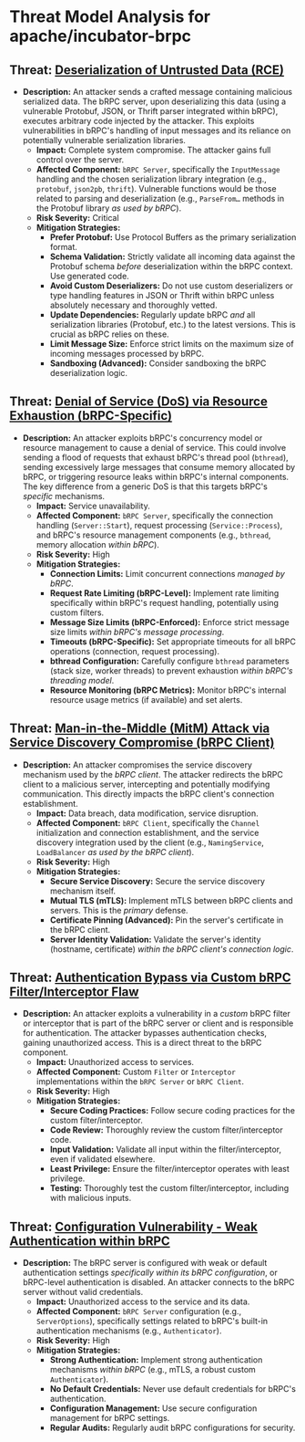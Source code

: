 # Threat Model Analysis for apache/incubator-brpc

## Threat: [Deserialization of Untrusted Data (RCE)](./threats/deserialization_of_untrusted_data__rce_.md)

*   **Description:** An attacker sends a crafted message containing malicious serialized data. The bRPC server, upon deserializing this data (using a vulnerable Protobuf, JSON, or Thrift parser integrated within bRPC), executes arbitrary code injected by the attacker. This exploits vulnerabilities in bRPC's handling of input messages and its reliance on potentially vulnerable serialization libraries.
    *   **Impact:** Complete system compromise. The attacker gains full control over the server.
    *   **Affected Component:** `bRPC Server`, specifically the `InputMessage` handling and the chosen serialization library integration (e.g., `protobuf`, `json2pb`, `thrift`). Vulnerable functions would be those related to parsing and deserialization (e.g., `ParseFrom…` methods in the Protobuf library *as used by bRPC*).
    *   **Risk Severity:** Critical
    *   **Mitigation Strategies:**
        *   **Prefer Protobuf:** Use Protocol Buffers as the primary serialization format.
        *   **Schema Validation:** Strictly validate all incoming data against the Protobuf schema *before* deserialization within the bRPC context. Use generated code.
        *   **Avoid Custom Deserializers:** Do not use custom deserializers or type handling features in JSON or Thrift within bRPC unless absolutely necessary and thoroughly vetted.
        *   **Update Dependencies:** Regularly update bRPC *and* all serialization libraries (Protobuf, etc.) to the latest versions. This is crucial as bRPC relies on these.
        *   **Limit Message Size:** Enforce strict limits on the maximum size of incoming messages processed by bRPC.
        *   **Sandboxing (Advanced):** Consider sandboxing the bRPC deserialization logic.

## Threat: [Denial of Service (DoS) via Resource Exhaustion (bRPC-Specific)](./threats/denial_of_service__dos__via_resource_exhaustion__brpc-specific_.md)

*   **Description:** An attacker exploits bRPC's concurrency model or resource management to cause a denial of service. This could involve sending a flood of requests that exhaust bRPC's thread pool (`bthread`), sending excessively large messages that consume memory allocated by bRPC, or triggering resource leaks within bRPC's internal components. The key difference from a generic DoS is that this targets bRPC's *specific* mechanisms.
    *   **Impact:** Service unavailability.
    *   **Affected Component:** `bRPC Server`, specifically the connection handling (`Server::Start`), request processing (`Service::Process`), and bRPC's resource management components (e.g., `bthread`, memory allocation *within bRPC*).
    *   **Risk Severity:** High
    *   **Mitigation Strategies:**
        *   **Connection Limits:** Limit concurrent connections *managed by bRPC*.
        *   **Request Rate Limiting (bRPC-Level):** Implement rate limiting specifically within bRPC's request handling, potentially using custom filters.
        *   **Message Size Limits (bRPC-Enforced):** Enforce strict message size limits *within bRPC's message processing*.
        *   **Timeouts (bRPC-Specific):** Set appropriate timeouts for all bRPC operations (connection, request processing).
        *   **bthread Configuration:** Carefully configure `bthread` parameters (stack size, worker threads) to prevent exhaustion *within bRPC's threading model*.
        *   **Resource Monitoring (bRPC Metrics):** Monitor bRPC's internal resource usage metrics (if available) and set alerts.

## Threat: [Man-in-the-Middle (MitM) Attack via Service Discovery Compromise (bRPC Client)](./threats/man-in-the-middle__mitm__attack_via_service_discovery_compromise__brpc_client_.md)

*   **Description:** An attacker compromises the service discovery mechanism used by the *bRPC client*. The attacker redirects the bRPC client to a malicious server, intercepting and potentially modifying communication. This directly impacts the bRPC client's connection establishment.
    *   **Impact:** Data breach, data modification, service disruption.
    *   **Affected Component:** `bRPC Client`, specifically the `Channel` initialization and connection establishment, and the service discovery integration used by the client (e.g., `NamingService`, `LoadBalancer` *as used by the bRPC client*).
    *   **Risk Severity:** High
    *   **Mitigation Strategies:**
        *   **Secure Service Discovery:** Secure the service discovery mechanism itself.
        *   **Mutual TLS (mTLS):** Implement mTLS between bRPC clients and servers. This is the *primary* defense.
        *   **Certificate Pinning (Advanced):** Pin the server's certificate in the bRPC client.
        *   **Server Identity Validation:** Validate the server's identity (hostname, certificate) *within the bRPC client's connection logic*.

## Threat: [Authentication Bypass via Custom bRPC Filter/Interceptor Flaw](./threats/authentication_bypass_via_custom_brpc_filterinterceptor_flaw.md)

*   **Description:** An attacker exploits a vulnerability in a *custom* bRPC filter or interceptor that is part of the bRPC server or client and is responsible for authentication. The attacker bypasses authentication checks, gaining unauthorized access. This is a direct threat to the bRPC component.
    *   **Impact:** Unauthorized access to services.
    *   **Affected Component:** Custom `Filter` or `Interceptor` implementations within the `bRPC Server` or `bRPC Client`.
    *   **Risk Severity:** High
    *   **Mitigation Strategies:**
        *   **Secure Coding Practices:** Follow secure coding practices for the custom filter/interceptor.
        *   **Code Review:** Thoroughly review the custom filter/interceptor code.
        *   **Input Validation:** Validate all input within the filter/interceptor, even if validated elsewhere.
        *   **Least Privilege:** Ensure the filter/interceptor operates with least privilege.
        *   **Testing:** Thoroughly test the custom filter/interceptor, including with malicious inputs.

## Threat: [Configuration Vulnerability - Weak Authentication within bRPC](./threats/configuration_vulnerability_-_weak_authentication_within_brpc.md)

*   **Description:** The bRPC server is configured with weak or default authentication settings *specifically within its bRPC configuration*, or bRPC-level authentication is disabled. An attacker connects to the bRPC server without valid credentials.
    *   **Impact:** Unauthorized access to the service and its data.
    *   **Affected Component:** `bRPC Server` configuration (e.g., `ServerOptions`), specifically settings related to bRPC's built-in authentication mechanisms (e.g., `Authenticator`).
    *   **Risk Severity:** High
    *   **Mitigation Strategies:**
        *   **Strong Authentication:** Implement strong authentication mechanisms *within bRPC* (e.g., mTLS, a robust custom `Authenticator`).
        *   **No Default Credentials:** Never use default credentials for bRPC's authentication.
        *   **Configuration Management:** Use secure configuration management for bRPC settings.
        *   **Regular Audits:** Regularly audit bRPC configurations for security.

